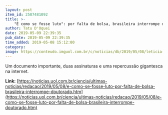 ```yaml
---
layout: post
item_id: 2587481092
title: >-
    "É como se fosse luto": por falta de bolsa, brasileira interrompe doutorado
author: Tatu D'Oquei
date: 2019-05-09 22:39:35
pub_date: 2019-05-09 22:39:35
time_added: 2019-05-08 15:12:00
category: 
image: https://conteudo.imguol.com.br/c/noticias/db/2019/05/08/leticia-takahashi-pesquisadora-que-teve-que-interromper-o-doutorado-por-falta-de-bolsa-1557327991917_v2_750x421.jpg
---
```


Um documento importante, duas assinaturas e uma repercussão gigantesca na internet.

**Link:** [https://noticias.uol.com.br/ciencia/ultimas-noticias/redacao/2019/05/08/e-como-se-fosse-luto-por-falta-de-bolsa-brasileira-interrompe-doutorado.htm](https://noticias.uol.com.br/ciencia/ultimas-noticias/redacao/2019/05/08/e-como-se-fosse-luto-por-falta-de-bolsa-brasileira-interrompe-doutorado.htm)

